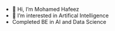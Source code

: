 - 👋 Hi, I’m Mohamed Hafeez
- 👀 I’m interested in Artifical Intelligence
- Completed BE in AI and Data Science
